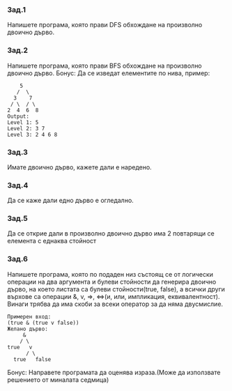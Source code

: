 ### Зад.1
Напишете програма, която прави DFS обхождане на произволно двоично дърво.
### Зад.2
Напишете програма, която прави BFS обхождане на произволно двоично дърво.
Бонус: Да се изведат елементите по нива, пример:
```
    5
   /  \
  3    7
 / \  / \
2  4  6  8
Output:
Level 1: 5
Level 2: 3 7
Level 3: 2 4 6 8
```
### Зад.3
Имате двоично дърво, кажете дали е наредено.
### Зад.4
Да се каже дали едно дърво е огледално.
### Зад.5
Да се открие дали в произволно двоично дърво има 2 повтарящи се елемента с еднаква стойност
### Зад.6
Напишете програма, която по подаден низ състоящ се от логически операции на два аргумента и булеви стойности да генерира двоично дърво, на което листата са булеви стойности(true, false), а всички други върхове са операции &, v, =>, <=>(и, или, импликация, еквивалентност). Винаги трябва да има скоби за всеки оператор за да няма двусмислие.
```
Примерен вход:
(true & (true v false))
Желано дърво:
     &
    / \
true   v
      / \
  true   false
```
Бонус:
Направете програмата да оценява израза.(Може да използвате решението от миналата седмица)

